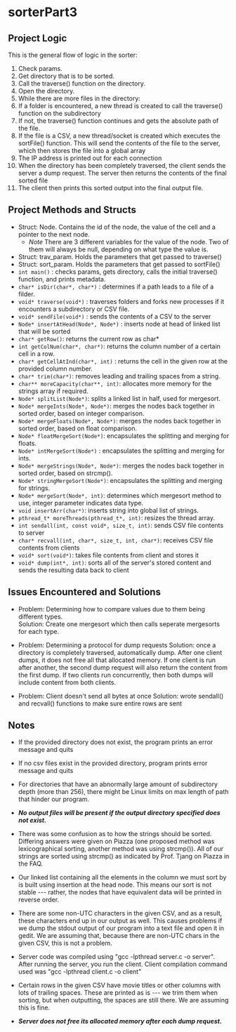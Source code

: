 # sorterPart3

## Project Logic
This is the general flow of logic in the sorter:

1. Check params.
2. Get directory that is to be sorted.
3. Call the traverse() function on the directory.
 1. Open the directory.
 2. While there are more files in the directory:
  1. If a folder is encountered, a new thread is created to call the traverse() function on the subdirectory
  2. If not, the traverse() function continues and gets the absolute path of the file.
  3. If the file is a CSV, a new thread/socket is created which executes the sortFile() function. This will send the contents of the file to the server, which then stores the file into a global array
  4. The IP address is printed out for each connection
4. When the directory has been completely traversed, the client sends the server a dump request. The server then returns the contents of the final sorted file
5. The client then prints this sorted output into the final output file.


## Project Methods and Structs

* Struct: Node. Contains the id of the node, the value of the cell and a pointer to the next node.
	* *Note* There are 3 different variables for the value of the node. Two of them will always be null, depending on what type the value is.
* Struct: trav_param. Holds the parameters that get passed to traverse()
* Struct: sort_param. Holds the parameters that get passed to sortFile()
* `int main()` : checks params, gets directory, calls the initial traverse() function, and prints metadata.
* `char* isDir(char*, char*)` : determines if a path leads to a file of a filder.
* `void* traverse(void*)` : traverses folders and forks new processes if it encounters a subdirectory or CSV file.
* `void* sendFile(void*)` : sends the contents of a CSV to the server
* `Node* insertAtHead(Node*, Node*)` : inserts node at head of linked list that will be sorted
* `char* getRow()`: returns the current row as char*
* `int getColNum(char*, char*)`: returns the column number of a certain cell in a row. 
* `char* getCellAtInd(char*, int)` : returns the cell in the given row at the provided column number.
* `char* trim(char*)`: removes leading and trailing spaces from a string.
* `char** moreCapacity(char**, int)`: allocates more memory for the strings array if required.
* `Node* splitList(Node*)`: splits a linked list in half, used for mergesort.
* `Node* mergeInts(Node*, Node*)`: merges the nodes back together in sorted order, based on integer comparison.
* `Node* mergeFloats(Node*, Node*)`: merges the nodes back together in sorted order, based on float comparison.
* `Node* floatMergeSort(Node*)`: encapsulates the splitting and merging for floats.
* `Node* intMergeSort(Node*)` : encapsulates the splitting and merging for ints.
* `Node* mergeStrings(Node*, Node*)`: merges the nodes back together in sorted order, based on strcmp().
* `Node* stringMergeSort(Node*)`: encapsulates the splitting and merging for strings.
* `Node* mergeSort(Node*, int)`: determines which mergesort method to use, integer parameter indicates data type.
* `void insertArr(char*)`: inserts string into global list of strings.
* `pthread_t* moreThreads(pthread_t*, int)`: resizes the thread array.
* `int sendall(int, const void*, size_t, int)`: sends CSV file contents to server
* `char* recvall(int, char*, size_t, int, char*)`: receives CSV file contents from clients
* `void* sort(void*)`: takes file contents from client and stores it
* `void* dump(int*, int)`: sorts all of the server's stored content and sends the resulting data back to client

## Issues Encountered and Solutions 

* Problem: Determining how to compare values due to them being different types.  
Solution: Create one mergesort which then calls seperate mergesorts for each type. 
 
* Problem: Determining a protocol for dump requests
Solution: once a directory is completely traversed, automatically dump. After one client dumps, it does not free all that allocated memory. If one client is run after another, the second dump request will also return the content from the first dump. If two clients run concurrently, then both dumps will include content from both clients.

* Problem: Client doesn't send all bytes at once
Solution: wrote sendall() and recvall() functions to make sure entire rows are sent


## Notes

* If the provided directory does not exist, the program prints an error message and quits

* If no csv files exist in the provided directory, program prints error message and quits

* For directories that have an abnormally large amount of subdirectory depth (more than 256), there might be Linux limits on max length of path that hinder our program.

* ***No output files will be present if the output directory specified does not exist.*** 

* There was some confusion as to how the strings should be sorted. Differing answers were given on Piazza (one proposed method was lexicographical sorting, another method was using strcmp()). All of our strings are sorted using strcmp() as indicated by Prof. Tjang on Piazza in the FAQ.

* Our linked list containing all the elements in the column we must sort by is built using insertion at the head node. This means our sort is not stable --- rather, the nodes that have equivalent data will be printed in reverse order. 

* There are some non-UTC characters in the given CSV, and as a result, these characters end up in our output as well. This causes problems if we dump the stdout output of our program into a text file and open it in gedit. We are assuming that, because there are non-UTC chars in the given CSV, this is not a problem.

* Server code was compiled using "gcc -lpthread server.c -o server". After running the server, you run the client. Client compilation command used was "gcc -lpthread client.c -o client"

* Certain rows in the given CSV have movie titles or other columns with lots of trailing spaces. These are printed as is --- we trim them when sorting, but when outputting, the spaces are still there. We are assuming this is fine.

* ***Server does not free its allocated memory after each dump request.***







